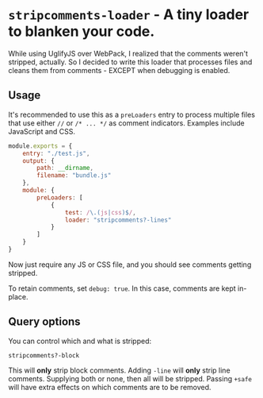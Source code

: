 # `stripcomments-loader` - A tiny loader to blanken your code.

While using UglifyJS over WebPack, I realized that the comments weren't stripped, actually. So I decided to write this loader that processes files and cleans them from comments - EXCEPT when debugging is enabled.

## Usage
It's recommended to use this as a `preLoaders` entry to process multiple files that use either `//` or `/* ... */` as comment indicators. Examples include JavaScript and CSS.

```javascript
module.exports = {
    entry: "./test.js",
    output: {
        path: __dirname,
        filename: "bundle.js"
    },
    module: {
        preLoaders: [
            {
                test: /\.(js|css)$/,
                loader: "stripcomments?-lines"
            }
        ]
    }
}
```

Now just require any JS or CSS file, and you should see comments getting stripped.

To retain comments, set `debug: true`. In this case, comments are kept in-place.

## Query options
You can control which and what is stripped:

    stripcomments?-block

This will **only** strip block comments. Adding `-line` will **only** strip line comments. Supplying both or none, then all will be stripped. Passing `+safe` will have extra effects on which comments are to be removed.
